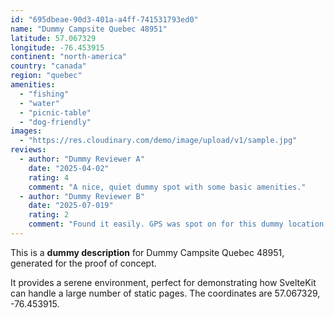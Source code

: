 ```yaml
---
id: "695dbeae-90d3-401a-a4ff-741531793ed0"
name: "Dummy Campsite Quebec 48951"
latitude: 57.067329
longitude: -76.453915
continent: "north-america"
country: "canada"
region: "quebec"
amenities:
  - "fishing"
  - "water"
  - "picnic-table"
  - "dog-friendly"
images:
  - "https://res.cloudinary.com/demo/image/upload/v1/sample.jpg"
reviews:
  - author: "Dummy Reviewer A"
    date: "2025-04-02"
    rating: 4
    comment: "A nice, quiet dummy spot with some basic amenities."
  - author: "Dummy Reviewer B"
    date: "2025-07-019"
    rating: 2
    comment: "Found it easily. GPS was spot on for this dummy location."
---
```


This is a **dummy description** for Dummy Campsite Quebec 48951, generated for the proof of concept.

It provides a serene environment, perfect for demonstrating how SvelteKit can handle a large number of static pages. The coordinates are 57.067329, -76.453915.
